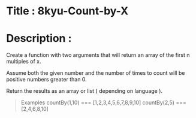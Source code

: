 # Title : 8kyu-Count-by-X

# Description :

Create a function with two arguments that will return an array of the first n multiples of x.

Assume both the given number and the number of times to count will be positive numbers greater than 0.

Return the results as an array or list ( depending on language ).

> Examples
> countBy(1,10) === [1,2,3,4,5,6,7,8,9,10]
> countBy(2,5) === [2,4,6,8,10]
